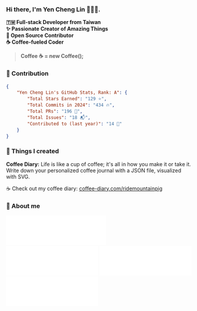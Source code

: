 <!-- # Yen Cheng 🧑🏻‍💻 -->

### Hi there, I'm Yen Cheng Lin 🧑🏻‍💻.

**🇹🇼 Full-stack Developer from Taiwan**<br/>
**✨ Passionate Creator of Amazing Things**<br/>
**🤝 Open Source Contributor**<br/>
**☕️ Coffee-fueled Coder**<br/>
> **Coffee ☕️ = new Coffee();**<br/>

### 💭 Contribution


```json
{
    "Yen Cheng Lin's GitHub Stats, Rank: A": {
        "Total Stars Earned": "129 ⭐️",
        "Total Commits in 2024": "434 🔥",
        "Total PRs": "196 🚀",
        "Total Issues": "18 📬",
        "Contributed to (last year)": "14 🤝"
    }
}
```
    

### 💭 Things I created

**Coffee Diary:** Life is like a cup of coffee; it's all in how you make it or take it. Write down your personalized coffee journal with a JSON file, visualized with SVG.

☕ Check out my coffee diary: [coffee-diary.com/ridemountainpig](https://www.coffee-diary.com/ridemountainpig)

### 💭 About me
[![Linkedin](/badges/LinkedIn.svg)](https://www.linkedin.com/in/%E5%BD%A5%E6%88%90-%E6%9E%97-22948823a/)
[![Twitter](/badges/Twitter.svg)](https://twitter.com/ridemountainpig)
[![Raycast](/badges/Raycast.svg)](https://www.raycast.com/ridemountainpig)
[![GH Link](/badges/GH-Link.svg)](https://gh-link.vercel.app/ridemountainpig)

<!--
<div align='left'>
  <samp>
    <a href=''>website</a> •
    <a href='https://www.linkedin.com/in/%E5%BD%A5%E6%88%90-%E6%9E%97-22948823a/'>linkedin</a> •
    <a href='https://twitter.com/ridemountainpig'>twitter</a> •
    <a href='https://www.raycast.com/ridemountainpig'>raycast</a> •
    <a href='https://gh-link.vercel.app/ridemountainpig'>gh-link</a>
  </samp>
</div>
-->
